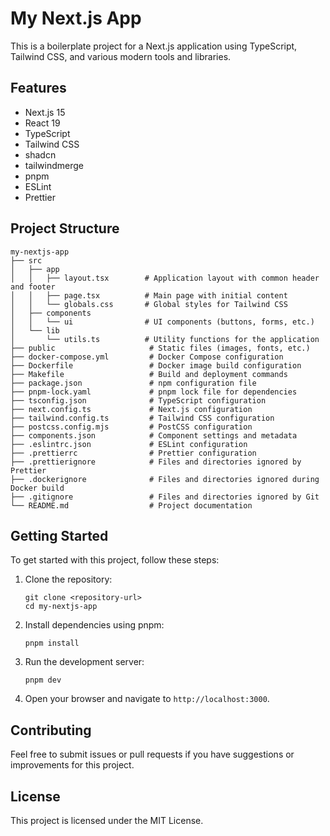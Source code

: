 # My Next.js App

This is a boilerplate project for a Next.js application using TypeScript, Tailwind CSS, and various modern tools and libraries.

## Features

- Next.js 15
- React 19
- TypeScript
- Tailwind CSS
- shadcn
- tailwindmerge
- pnpm
- ESLint
- Prettier

## Project Structure

```
my-nextjs-app
├── src
│   ├── app
│   │   ├── layout.tsx        # Application layout with common header and footer
│   │   ├── page.tsx          # Main page with initial content
│   │   └── globals.css       # Global styles for Tailwind CSS
│   ├── components
│   │   └── ui                # UI components (buttons, forms, etc.)
│   └── lib
│       └── utils.ts          # Utility functions for the application
├── public                     # Static files (images, fonts, etc.)
├── docker-compose.yml         # Docker Compose configuration
├── Dockerfile                 # Docker image build configuration
├── Makefile                   # Build and deployment commands
├── package.json               # npm configuration file
├── pnpm-lock.yaml             # pnpm lock file for dependencies
├── tsconfig.json              # TypeScript configuration
├── next.config.ts             # Next.js configuration
├── tailwind.config.ts         # Tailwind CSS configuration
├── postcss.config.mjs         # PostCSS configuration
├── components.json            # Component settings and metadata
├── .eslintrc.json             # ESLint configuration
├── .prettierrc                # Prettier configuration
├── .prettierignore            # Files and directories ignored by Prettier
├── .dockerignore              # Files and directories ignored during Docker build
├── .gitignore                 # Files and directories ignored by Git
└── README.md                  # Project documentation
```

## Getting Started

To get started with this project, follow these steps:

1. Clone the repository:
   ```
   git clone <repository-url>
   cd my-nextjs-app
   ```

2. Install dependencies using pnpm:
   ```
   pnpm install
   ```

3. Run the development server:
   ```
   pnpm dev
   ```

4. Open your browser and navigate to `http://localhost:3000`.

## Contributing

Feel free to submit issues or pull requests if you have suggestions or improvements for this project.

## License

This project is licensed under the MIT License.